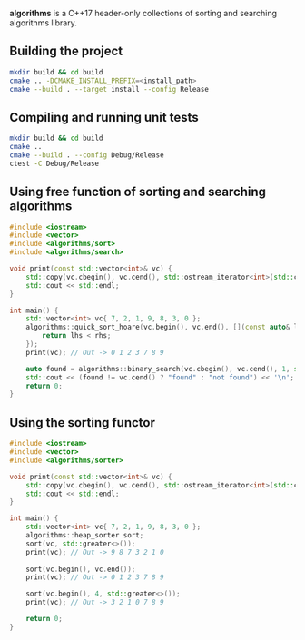 **algorithms** is a C++17 header-only collections of sorting and searching algorithms library.

## Building the project

```bash
mkdir build && cd build
cmake .. -DCMAKE_INSTALL_PREFIX=<install_path>
cmake --build . --target install --config Release
```

## Compiling and running unit tests

```bash
mkdir build && cd build
cmake ..
cmake --build . --config Debug/Release
ctest -C Debug/Release
```

## Using free function of sorting and searching algorithms 

```cpp
#include <iostream>
#include <vector>
#include <algorithms/sort>
#include <algorithms/search>

void print(const std::vector<int>& vc) {
    std::copy(vc.cbegin(), vc.cend(), std::ostream_iterator<int>(std::cout, " "));
    std::cout << std::endl;
}

int main() {
    std::vector<int> vc{ 7, 2, 1, 9, 8, 3, 0 };
    algorithms::quick_sort_hoare(vc.begin(), vc.end(), [](const auto& lhs, const auto& rhs) {
        return lhs < rhs; 
    });
    print(vc); // Out -> 0 1 2 3 7 8 9

    auto found = algorithms::binary_search(vc.cbegin(), vc.cend(), 1, std::less<>());
    std::cout << (found != vc.cend() ? "found" : "not found") << '\n'; // Out -> found
    return 0;
}
```

## Using the sorting functor

```cpp
#include <iostream>
#include <vector>
#include <algorithms/sorter>

void print(const std::vector<int>& vc) {
    std::copy(vc.cbegin(), vc.cend(), std::ostream_iterator<int>(std::cout, " "));
    std::cout << std::endl;
}

int main() {
    std::vector<int> vc{ 7, 2, 1, 9, 8, 3, 0 };
    algorithms::heap_sorter sort;
    sort(vc, std::greater<>());
    print(vc); // Out -> 9 8 7 3 2 1 0
    
    sort(vc.begin(), vc.end());
    print(vc); // Out -> 0 1 2 3 7 8 9

    sort(vc.begin(), 4, std::greater<>());
    print(vc); // Out -> 3 2 1 0 7 8 9

    return 0;
}
```